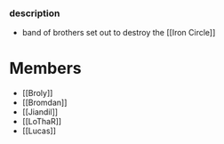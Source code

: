 ### description
- band of brothers set out to destroy the [[Iron Circle]]

# Members
- [[Broly]]
- [[Bromdan]]
- [[Jiandil]]
- [[LoThaR]]
- [[Lucas]]